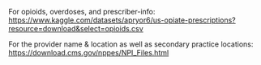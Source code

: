 For opioids, overdoses, and prescriber-info:
https://www.kaggle.com/datasets/apryor6/us-opiate-prescriptions?resource=download&select=opioids.csv

For the provider name & location as well as secondary practice locations:
https://download.cms.gov/nppes/NPI_Files.html